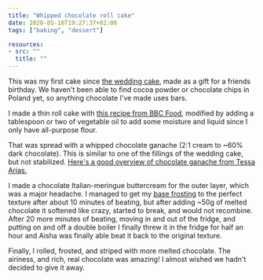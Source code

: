 ```yaml
---
title: "Whipped chocolate roll cake"
date: 2020-05-16T19:27:37+02:00
tags: ["baking", "dessert"]

resources:
- src: ""
  title: ""
---
```


This was my first cake since [the wedding cake](/posts/2020-03-22-how-to-bake-your-own-wedding-cake/), made as a gift for a friends birthday. We haven't been able to find cocoa powder or chocolate chips in Poland yet, so anything chocolate I've made uses bars.

I made a thin roll cake with [this recipe from BBC Food](https://www.bbc.co.uk/food/recipes/raspberry_swiss_roll_08757), modified by adding a tablespoon or two of vegetable oil to add some moisture and liquid since I only have all-purpose flour.

That was spread with a whipped chocolate ganache (2:1 cream to ~60% dark chocolate). This is similar to one of the fillings of the wedding cake, but not stabilized. [Here's a good overview of chocolate ganache from Tessa Arias.](https://www.handletheheat.com/how-to-make-chocolate-ganache/)

I made a chocolate Italian-meringue buttercream for the outer layer, which was a major headache. I managed to get my [base frosting](https://www.bbcgoodfood.com/user/639391/recipe/italian-meringue-butter-cream) to the perfect texture after about 10 minutes of beating, but after adding ~50g of melted chocolate it softened like crazy, started to break, and would not recombine. After 20 more minutes of beating, moving in and out of the fridge, and putting on and off a double boiler I finally threw it in the fridge for half an hour and Aisha was finally able beat it back to the original texture.

Finally, I rolled, frosted, and striped with more melted chocolate. The airiness, and rich, real chocolate was amazing! I almost wished we hadn't decided to give it away.
